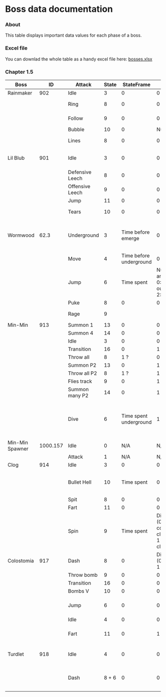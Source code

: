 # Boss data documentation

### About
This table displays important data values for each phase of a boss.

### Excel file
You can downlad the whole table as a handy excel file here: [bosses.xlsx](../../customData/bosses.xlsx)

### Chapter 1.5

|Boss|ID|Attack|State|StateFrame|I1|I2|V1|V2|Animation|Trigger|TriggerFrame|Comments|
|-|-|-|-|-|-|-|-|-|-|-|-|-|
|Rainmaker|902|Idle|3|0|0|0|0|0|Walk| | | |
| | |Ring|8|0|0|1|0|0|Attack1*|Shoot (Attack1End)|13|ProjectileCooldown needs to be reset !|
| | |Follow|9|0|0|0|0|0|Attack2*|Shoot/Clap (Attack2End)|27/32| |
| | |Bubble|10|0|Number|0|0|0|Attack3|Clap/Clap/Shoot|40/46/50| |
| | |Lines|8|0|0|0|0|0|Attack1*|Shoot (Attack1End)|13| |
|Lil Blub|901|Idle|3|0|0|0|0|0|Idle| | |Reset ProjectileCooldown and ProjectileDelay|
| | |Defensive Leech|8|0|0|0|0|0|Attack01|Shoot|18| |
| | |Offensive Leech|9|0|0|0|0|0|Attack02|Shoot|18| |
| | |Jump|11|0|0|0|0|Speed|Attack04|Jump/Land/Shoot|20/35/49| |
| | |Tears|10|0|0|0|X = Angle|0|Attack03|Shoot|16| |
|Wormwood|62.3|Underground|3|Time before emerge|0|0|0|0| | | |Wormwood will start pathfinding towards a near pit when StateFrame reaches 0|
| | |Move|4|Time before underground|0|0|0|0| | | |Same|
| | |Jump|6|Time spent|Number of animations 0: Jump out 1: Spit 2: Swim| |Speed|X = Number of consecutive jumps|Head*|Shoot (Head*Transition)|8| |
| | |Puke|8|0|0|0|0|0|Attack1| | | |
| | |Rage|9| | | | | |Head* + Attack2|Shoot (Attack2)|8| |
|Min-Min|913|Summon 1|13|0|0|0|0|0|Spit|Shoot|14| |
| | |Summon 4|14|0|0|0|0|0|Spit|Shoot|14| |
| | |Idle|3|0|0|0|0|0|Walk| | | |
| | |Transition|16|0|1|0|0|0|Transition| | | |
| | |Throw all|8|1 ?|0|0|0|0|(Reverse)Spin|(15) 19| | |
| | |Summon P2|13|0|1|0|0|0|Spit2|Shoot|10| |
| | |Throw all P2|8|1 ?|1|0|0|0|Spin2|Shoot|14| |
| | |Flies track|9|0|1|0|0|0|Throw|Shoot|14| |
| | |Summon many P2|14|0|1|0|0|0|Spit2|Shoot|10| |
| | |Dive|6|Time spent underground|1|Groups fired|0|0|Dive|Shoot|16|Summon 1000.157 Need to perform UndergroundDive on Willows (+ adapt their AI vars)|
|Min-Min Spawner|1000.157|Idle|0|N/A|N/A|N/A|N/A|N/A|Idle| | | |
| | |Attack|1|N/A|N/A|N/A|N/A|N/A|Spawn| | | |
|Clog|914|Idle|3|0|0|?|0|0|Idle| | | |
| | |Bullet Hell|10|Time spent|0|?|V1.X = Angle V1.Y = Pattern|0|BulletHell*| | |Patterns: 10/-10 = tight 25/-25 = fast, space Sign = (counter)clockwise|
| | |Spit|8|0|0|?|0|0|Spit|Shoot|9| |
| | |Fart|11|0|0|?|0|0|Fart|Shoot/Sound|33/51| |
| | |Spin|9|Time spent|Direction (0 = counter-clockwise, 1 = clockwise)|?|0|0|Spin*| | | |
|Colostomia|917|Dash|8|0|Direction (0 = Left, 1 = Up…) |0|Speed|Position|Charge*|Shoot|23 / 8 (Start / End)| |
| | |Throw bomb|9|0|0|0|0|0|Attack|Shoot / Land|25 / 28| |
| | |Transition|16|0|0|0|0|0|Pop|Shoot / Land|16 / 36| |
| | |Bombs V|10|0|0|0|0|0|Attack2|Shoot|38| |
| | |Jump|6|0|0|0|Target~|V2.X = Speed ?|Dive + Surface| | |Target is not precice Speed is weird|
| | |Idle|4|0|0|0|0|0|Idle2| | | |
| | |Fart|11|0|1|0|0|0|GoUnder + Attack2 + Surface|Shoot + Shoot|3 (GoUnder) 30 (Attack3)|I don't know why I1 is set to 1|
|Turdlet|918|Idle|4|0|0|0|0|V1.X = Rotation angle| | | |Not sure how to alter the AI|
| | |Dash|8 + 6|0|0|0|?|V2.X  = Time spent V2.Y = Time limit| | | | |
